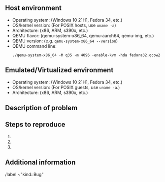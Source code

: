 <!--
This is the upstream QEMU issue tracker.

Before submitting a bug, please attempt to reproduce your problem using
the latest development version of QEMU, built from source. See
https://www.qemu.org/download/#source for instructions on how to do
this.

QEMU generally supports the last two releases advertised via
https://www.qemu.org/. Problems with distro-packaged versions of QEMU
older than this should be reported to the distribution instead.

See https://www.qemu.org/contribute/report-a-bug/ for guidance.

If this is a security issue, please consult
https://www.qemu.org/contribute/security-process/
-->

## Host environment
 - Operating system: (Windows 10 21H1, Fedora 34, etc.)
 - OS/kernel version: (For POSIX hosts, use `uname -a`)
 - Architecture: (x86, ARM, s390x, etc.)
 - QEMU flavor: (qemu-system-x86_64, qemu-aarch64, qemu-img, etc.)
 - QEMU version: (e.g. `qemu-system-x86_64 --version`)
 - QEMU command line:
   <!--
   Give the smallest, complete command line that exhibits the problem.

   If you are using libvirt, virsh, or vmm, you can likely find the QEMU
   command line arguments in /var/log/libvirt/qemu/$GUEST.log.
   -->
   ```
   ./qemu-system-x86_64 -M q35 -m 4096 -enable-kvm -hda fedora32.qcow2
   ```

## Emulated/Virtualized environment
 - Operating system: (Windows 10 21H1, Fedora 34, etc.)
 - OS/kernel version: (For POSIX guests, use `uname -a`.)
 - Architecture: (x86, ARM, s390x, etc.)


## Description of problem
<!-- Describe the problem, including any error/crash messages seen. -->


## Steps to reproduce
1.
2.
3.


## Additional information

<!--
Attach logs, stack traces, screenshots, etc. Compress the files if necessary.
If using libvirt, libvirt logs and XML domain information may be relevant.
-->

<!--
The line below ensures that proper tags are added to the issue.
Please do not remove it.
-->
/label ~"kind::Bug"
